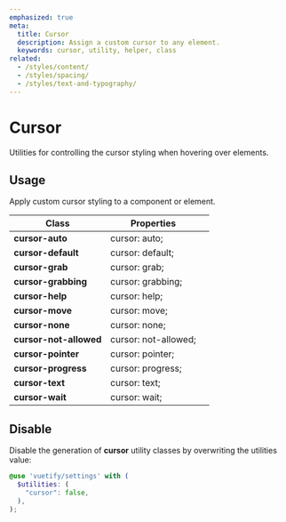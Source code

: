 ```yaml
---
emphasized: true
meta:
  title: Cursor
  description: Assign a custom cursor to any element.
  keywords: cursor, utility, helper, class
related:
  - /styles/content/
  - /styles/spacing/
  - /styles/text-and-typography/
---
```


# Cursor

Utilities for controlling the cursor styling when hovering over elements.

<PageFeatures />

## Usage

Apply custom cursor styling to a component or element.

<ExamplesExample file="cursor/usage" />

| Class | Properties | |
| - | - | - |
| **cursor-auto** | cursor: auto; | |
| **cursor-default** | cursor: default; | |
| **cursor-grab** | cursor: grab; | |
| **cursor-grabbing** | cursor: grabbing; | |
| **cursor-help** | cursor: help; | |
| **cursor-move** | cursor: move; | |
| **cursor-none** | cursor: none; | |
| **cursor-not-allowed** | cursor: not-allowed; | |
| **cursor-pointer** | cursor: pointer; | |
| **cursor-progress** | cursor: progress; | |
| **cursor-text** | cursor: text; | |
| **cursor-wait** | cursor: wait; | |

<PromotedEntry />

## Disable

Disable the generation of **cursor** utility classes by overwriting the utilities value:

```scss { resource="src/styles/settings.scss" }
@use 'vuetify/settings' with (
  $utilities: (
    "cursor": false,
  ),
);
```

